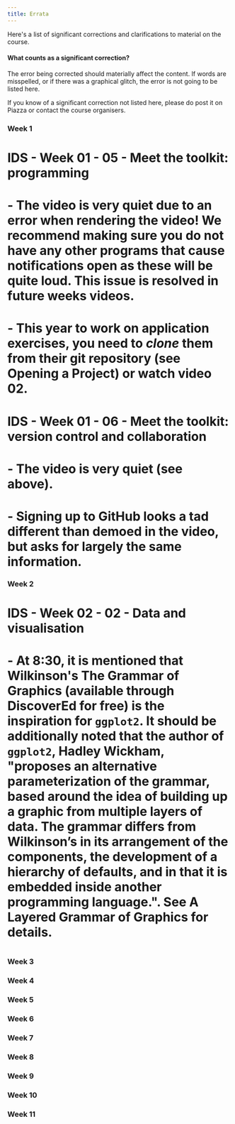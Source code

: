 ```yaml
---
title: Errata
---
```


Here's a list of significant corrections and clarifications to material on the course.

#### What counts as a significant correction?
The error being corrected should materially affect the content. If words are misspelled, or if there was a graphical glitch, the error is not going to be listed here.

If you know of a significant correction not listed here, please do post it on <a id="Piazza">Piazza</a> or contact the <a id = "people">course organisers</a>.

### Week 1

# <p id="W105"><strong>IDS - Week 01 - 05 - Meet the toolkit: programming</strong></p>
# 
# - The video is very quiet due to an error when rendering the video! We recommend making sure you do not have any other programs that cause notifications open as these will be quite loud. This issue is resolved in future weeks videos.
# - This year to work on application exercises, you need to _clone_ them from their git repository (see Opening a Project) or watch video 02.
# 
# <p id="W106"><strong>IDS - Week 01 - 06 - Meet the toolkit: version control and collaboration</strong></p>
# 
# - The video is very quiet (see above).
# - Signing up to GitHub looks a tad different than demoed in the video, but asks for largely the same information.

### Week 2

# <p id="W202"><strong>IDS - Week 02 - 02 - Data and visualisation</strong></p>
# 
# - At 8:30, it is mentioned that Wilkinson's The Grammar of Graphics (available through DiscoverEd for free) is the inspiration for `ggplot2`. It should be additionally noted that the author of `ggplot2`, Hadley Wickham, "proposes an alternative parameterization of the grammar, based around the idea of building up a graphic from multiple layers of data. The grammar differs from Wilkinson’s in its arrangement of the components, the development of a hierarchy of defaults, and in that it is embedded inside another programming language.". See <a id="LayeredGG">A Layered Grammar of Graphics</a> for details.
# 

### Week 3

### Week 4

### Week 5

### Week 6

### Week 7

### Week 8

### Week 9

### Week 10

### Week 11
